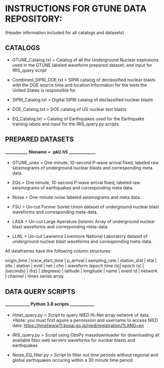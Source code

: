 # INSTRUCTIONS FOR GTUNE DATA REPOSITORY: 
 (Header information included for all catalogs and datasets)

## CATALOGS

- GTUNE_Catalog.txt >  Catalog of all the Underground Nuclear explosions used in the GTUNE labeled waveform prepared dataset, and input for IRIS_query script

- Combined_SIPRI_DOE.txt > SIPRI catalog of declassified nuclear blasts with the DOE source time and location information for the tests the United States is responsible for

- SIPRI_Catalog.txt > Digital SIPRI catalog of declassified nuclear blasts

- DOE_Catalog.txt > DOE catalog of US nuclear test blasts

- EQ_Catalog.txt > Catalog of Earthquakes used for the Earthquake training labels and input for the IRIS_query.py scripts

## PREPARED DATASETS 
#### ___________ filename + .pkl/.h5 _____________

- GTUNE_unes > One minute, 10-second P-wave arrival fixed, labeled raw seismograms of underground nuclear blasts and corresponding meta data.

- EQs > One minute, 10-second P-wave arrival fixed, labeled raw seismograms of earthquakes and corresponding meta data.

- Noise > One-minute noise labeled seismograms and meta data.

- FSU > Un-cut Former Soviet Union dataset of underground nuclear blast waveforms and corresponding meta-data.

- LASA > Un-cut Large Aperature Seismic Array of underground nuclear blast waveforms and corresponding meta-data.

- LLNL > Un-cut Lawrence Livermore National Laboratory dataset of underground nuclear blast waveforms and corresponding meta-data.

All dataframes have the following column structures:

origin_time    |  trace_start_time  |   p_arrival   |   sampling_rate | station_dist  |  stla     |  stlo      |  station |  evid     | net     | chn      | waveform
(epoch time (s)|   epoch (s)        |     (seconds) |       (hz)      |    (degrees)  |  latitude |  longitude |   name   | event id  | network | channel  | times series array

## DATA QUERY SCRIPTS 
#### ____________ Python 3.8 scripts ____________

 - Hinet_query.py > Script to query NIED Hi-Net array network of data.  *Note: you must first aquire a permission and username to access NIED data: https://hinetwww11.bosai.go.jp/nied/registration/?LANG=en

 - IRIS_query.py > Script using ObsPy massdownloader for downloading all available fdsn web servers waveforms for nuclear blasts and earthquakes

 - Noise_EQ_filter.py > Script to filter out time periods without regional and global earthquakes occuring within a 30 minute time period.
